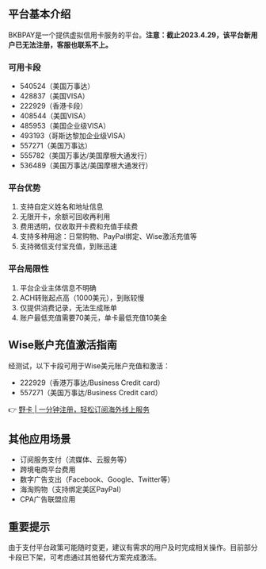 ## 平台基本介绍

BKBPAY是一个提供虚拟信用卡服务的平台。**注意：截止2023.4.29，该平台新用户已无法注册，客服也联系不上。**

### 可用卡段
- 540524（美国万事达）
- 428837（美国VISA）
- 222929（香港卡段）
- 408544（美国VISA）
- 485953（美国企业级VISA）
- 493193（哥斯达黎加企业级VISA）
- 557271（美国万事达）
- 555782（美国万事达/美国摩根大通发行）
- 536489（美国万事达/美国摩根大通发行）

### 平台优势
1. 支持自定义姓名和地址信息
2. 无限开卡，余额可回收再利用
3. 费用透明，仅收取开卡费和充值手续费
4. 支持多种用途：日常购物、PayPal绑定、Wise激活充值等
5. 支持微信支付宝充值，到账迅速

### 平台局限性
1. 平台企业主体信息不明确
2. ACH转账起点高（1000美元），到账较慢
3. 仅提供消费记录，无法生成账单
4. 账户最低充值需要70美元，单卡最低充值10美金

## Wise账户充值激活指南

经测试，以下卡段可用于Wise美元账户充值和激活：
- 222929（香港万事达/Business Credit card）
- 557271（美国万事达/Business Credit card）

👉 [野卡 | 一分钟注册，轻松订阅海外线上服务](https://bit.ly/bewildcard)

## 其他应用场景

- 订阅服务支付（流媒体、云服务等）
- 跨境电商平台费用
- 数字广告支出（Facebook、Google、Twitter等）
- 海淘购物（支持绑定美区PayPal）
- CPA广告联盟应用

## 重要提示

由于支付平台政策可能随时变更，建议有需求的用户及时完成相关操作。目前部分卡段已下架，可考虑通过其他替代方案完成激活。